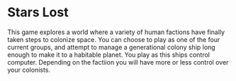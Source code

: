 # Stars Lost

This game explores a world where a variety of human factions have finally taken steps to colonize space. You can choose to play as one of the four current groups, and attempt to manage a generational colony ship long enough to make it to a habitable planet. You play as this ships control computer. Depending on the factiion you will have more or less control over your colonists.
